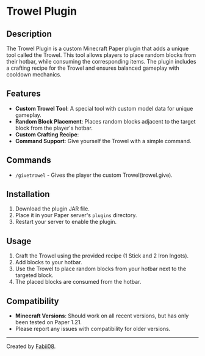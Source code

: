 # Trowel Plugin

## Description
The Trowel Plugin is a custom Minecraft Paper plugin that adds a unique tool called the Trowel. This tool allows players to place random blocks from their hotbar, while consuming the corresponding items. The plugin includes a crafting recipe for the Trowel and ensures balanced gameplay with cooldown mechanics.

## Features
- **Custom Trowel Tool**: A special tool with custom model data for unique gameplay.
- **Random Block Placement**: Places random blocks adjacent to the target block from the player's hotbar.
- **Custom Crafting Recipe**: 
- **Command Support**: Give yourself the Trowel with a simple command.

## Commands
- `/givetrowel` - Gives the player the custom Trowel(trowel.give).

## Installation
1. Download the plugin JAR file.
2. Place it in your Paper server's `plugins` directory.
3. Restart your server to enable the plugin.

## Usage
1. Craft the Trowel using the provided recipe (1 Stick and 2 Iron Ingots).
2. Add blocks to your hotbar.
3. Use the Trowel to place random blocks from your hotbar next to the targeted block.
4. The placed blocks are consumed from the hotbar.

## Compatibility
- **Minecraft Versions**: Should work on all recent versions, but has only been tested on Paper 1.21.
- Please report any issues with compatibility for older versions.


---

Created by [Fabii08](https://github.com/Fabii08?tab=repositories).
